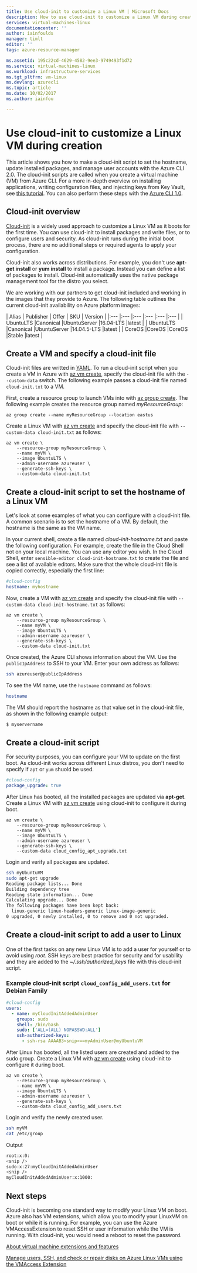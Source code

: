 ```yaml
---
title: Use cloud-init to customize a Linux VM | Microsoft Docs
description: How to use cloud-init to customize a Linux VM during creation with the Azure CLI 2.0
services: virtual-machines-linux
documentationcenter: ''
author: iainfoulds
manager: timlt
editor: ''
tags: azure-resource-manager

ms.assetid: 195c22cd-4629-4582-9ee3-9749493f1d72
ms.service: virtual-machines-linux
ms.workload: infrastructure-services
ms.tgt_pltfrm: vm-linux
ms.devlang: azurecli
ms.topic: article
ms.date: 10/02/2017
ms.author: iainfou

---
```

# Use cloud-init to customize a Linux VM during creation
This article shows you how to make a cloud-init script to set the hostname, update installed packages, and manage user accounts with the Azure CLI 2.0. The cloud-init scripts are called when you create a virtual machine (VM) from Azure CLI. For a more in-depth overview on installing applications, writing configuration files, and injecting keys from Key Vault, see [this tutorial](tutorial-automate-vm-deployment.md). You can also perform these steps with the [Azure CLI 1.0](using-cloud-init-nodejs.md).


## Cloud-init overview
[Cloud-init](https://cloudinit.readthedocs.io) is a widely used approach to customize a Linux VM as it boots for the first time. You can use cloud-init to install packages and write files, or to configure users and security. As cloud-init runs during the initial boot process, there are no additional steps or required agents to apply your configuration.

Cloud-init also works across distributions. For example, you don't use **apt-get install** or **yum install** to install a package. Instead you can define a list of packages to install. Cloud-init automatically uses the native package management tool for the distro you select.

We are working with our partners to get cloud-init included and working in the images that they provide to Azure. The following table outlines the current cloud-init availability on Azure platform images:

| Alias | Publisher | Offer | SKU | Version |
|:--- |:--- |:--- |:--- |:--- |:--- |
| UbuntuLTS |Canonical |UbuntuServer |16.04-LTS |latest |
| UbuntuLTS |Canonical |UbuntuServer |14.04.5-LTS |latest |
| CoreOS |CoreOS |CoreOS |Stable |latest |


## Create a VM and specify a cloud-init file
Cloud-init files are writted in [YAML](http://www.yaml.org). To run a cloud-init script when you create a VM in Azure with [az vm create](/cli/azure/vm#create), specify the cloud-init file with the `--custom-data` switch. The following example passes a cloud-init file named `cloud-init.txt` to a VM. 

First, create a resource group to launch VMs into with [az group create](/cli/azure/group#create). The following example creates the resource group named *myResourceGroup*:

```azurecli
az group create --name myResourceGroup --location eastus
```

Create a Linux VM with [az vm create](/cli/azure/vm#create) and specify the cloud-init file with `--custom-data cloud-init.txt` as follows:

```azurecli
az vm create \
    --resource-group myResourceGroup \
    --name myVM \
    --image UbuntuLTS \
    --admin-username azureuser \
    --generate-ssh-keys \
    --custom-data cloud-init.txt
```

## Create a cloud-init script to set the hostname of a Linux VM
Let's look at some examples of what you can configure with a cloud-init file. A common scenario is to set the hostname of a VM. By default, the hostname is the same as the VM name. 

In your current shell, create a file named *cloud-init-hostname.txt* and paste the following configuration. For example, create the file in the Cloud Shell not on your local machine. You can use any editor you wish. In the Cloud Shell, enter `sensible-editor cloud-init-hostname.txt` to create the file and see a list of available editors. Make sure that the whole cloud-init file is copied correctly, especially the first line:

```yaml
#cloud-config
hostname: myhostname
```

Now, create a VM with [az vm create](/cli/azure/vm#create) and specify the cloud-init file with `--custom-data cloud-init-hostname.txt` as follows:

```azurecli
az vm create \
    --resource-group myResourceGroup \
    --name myVM \
    --image UbuntuLTS \
    --admin-username azureuser \
    --generate-ssh-keys \
    --custom-data cloud-init.txt
```

Once created, the Azure CLI shows information about the VM. Use the `publicIpAddress` to SSH to your VM. Enter your own address as follows:

```bash
ssh azureuser@publicIpAddress
```

To see the VM name, use the `hostname` command as follows:

```bash
hostname
```

The VM should report the hostname as that value set in the cloud-init file, as shown in the following example output:

```bash
$ myservername
```

## Create a cloud-init script
For security purposes, you can configure your VM to update on the first boot. As cloud-init works across different Linux distros, you don't need to specify if `apt` or `yum` shuold be used.

```yaml
#cloud-config
package_upgrade: true
```

After Linux has booted, all the installed packages are updated via **apt-get**. Create a Linux VM with [az vm create](/cli/azure/vm#create) using cloud-init to configure it during boot.

```azurecli
az vm create \
    --resource-group myResourceGroup \
    --name myVM \
    --image UbuntuLTS \
    --admin-username azureuser \
    --generate-ssh-keys \
    --custom-data cloud_config_apt_upgrade.txt
```

Login and verify all packages are updated.

```bash
ssh myUbuntuVM
sudo apt-get upgrade
Reading package lists... Done
Building dependency tree
Reading state information... Done
Calculating upgrade... Done
The following packages have been kept back:
  linux-generic linux-headers-generic linux-image-generic
0 upgraded, 0 newly installed, 0 to remove and 0 not upgraded.
```

## Create a cloud-init script to add a user to Linux
One of the first tasks on any new Linux VM is to add a user for yourself or to avoid using *root*. SSH keys are best practice for security and for usability and they are added to the *~/.ssh/authorized_keys* file with this cloud-init script.

### Example cloud-init script `cloud_config_add_users.txt` for Debian Family
```yaml
#cloud-config
users:
  - name: myCloudInitAddedAdminUser
    groups: sudo
    shell: /bin/bash
    sudo: ['ALL=(ALL) NOPASSWD:ALL']
    ssh-authorized-keys:
      - ssh-rsa AAAAB3<snip>==myAdminUser@myUbuntuVM
```

After Linux has booted, all the listed users are created and added to the sudo group. Create a Linux VM with [az vm create](/cli/azure/vm#create) using cloud-init to configure it during boot.

```azurecli
az vm create \
    --resource-group myResourceGroup \
    --name myVM \
    --image UbuntuLTS \
    --admin-username azureuser \
    --generate-ssh-keys \
    --custom-data cloud_config_add_users.txt
```

Login and verify the newly created user.

```bash
ssh myVM
cat /etc/group
```

Output

```bash
root:x:0:
<snip />
sudo:x:27:myCloudInitAddedAdminUser
<snip />
myCloudInitAddedAdminUser:x:1000:
```

## Next steps
Cloud-init is becoming one standard way to modify your Linux VM on boot. Azure also has VM extensions, which allow you to modify your LinuxVM on boot or while it is running. For example, you can use the Azure VMAccessExtension to reset SSH or user information while the VM is running. With cloud-init, you would need a reboot to reset the password.

[About virtual machine extensions and features](extensions-features.md)

[Manage users, SSH, and check or repair disks on Azure Linux VMs using the VMAccess Extension](using-vmaccess-extension.md)